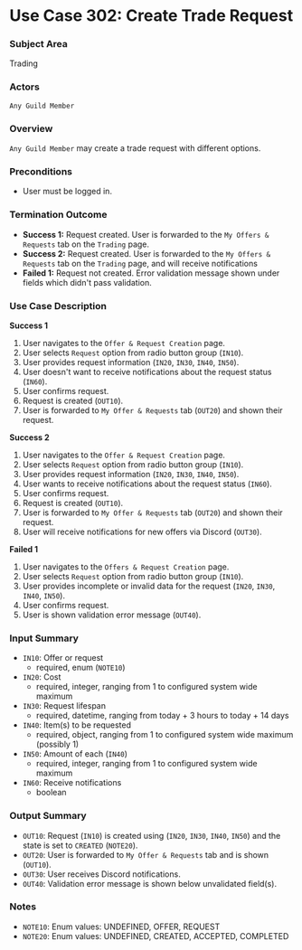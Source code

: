 # Use Case 302: Create Trade Request

### Subject Area
Trading

### Actors
`Any Guild Member`

### Overview
`Any Guild Member` may create a trade request with different options.

### Preconditions
- User must be logged in.

### Termination Outcome
- **Success 1:** Request created. User is forwarded to the `My Offers & Requests` tab on the `Trading` page.
- **Success 2:** Request created. User is forwarded to the `My Offers & Requests` tab on the `Trading` page, and will receive notifications
- **Failed 1:** Request not created. Error validation message shown under fields which didn't pass validation.

### Use Case Description
**Success 1**
1. User navigates to the `Offer & Request Creation` page.
2. User selects `Request` option from radio button group (`IN10`).
3. User provides request information (`IN20`, `IN30`, `IN40`, `IN50`).
4. User doesn't want to receive notifications about the request status (`IN60`).
5. User confirms request.
6. Request is created (`OUT10`).
7. User is forwarded to `My Offer & Requests` tab (`OUT20`) and shown their request.

**Success 2**
1. User navigates to the `Offer & Request Creation` page.
2. User selects `Request` option from radio button group (`IN10`).
3. User provides request information (`IN20`, `IN30`, `IN40`, `IN50`).
4. User wants to receive notifications about the request status (`IN60`).
5. User confirms request.
6. Request is created (`OUT10`).
7. User is forwarded to `My Offer & Requests` tab (`OUT20`) and shown their request.
8. User will receive notifications for new offers via Discord (`OUT30`).

**Failed 1**
1. User navigates to the `Offers & Request Creation` page.
2. User selects `Request` option from radio button group (`IN10`).
3. User provides incomplete or invalid data for the request (`IN20`, `IN30`, `IN40`, `IN50`).
4. User confirms request.
5. User is shown validation error message (`OUT40`).

### Input Summary
- `IN10`: Offer or request
	- required, enum (`NOTE10`)
- `IN20`: Cost
	- required, integer, ranging from 1 to configured system wide maximum
- `IN30`: Request lifespan
	- required, datetime, ranging from today + 3 hours to today + 14 days
- `IN40`: Item(s) to be requested
	- required, object, ranging from 1 to configured system wide maximum (possibly 1)
- `IN50`: Amount of each (`IN40`)
	- required, integer, ranging from 1 to configured system wide maximum
- `IN60`: Receive notifications
	- boolean

### Output Summary
- `OUT10`: Request (`IN10`) is created using (`IN20`, `IN30`, `IN40`, `IN50`) and the state is set to `CREATED` (`NOTE20`).
- `OUT20`: User is forwarded to `My Offer & Requests` tab and is shown (`OUT10`).
- `OUT30`: User receives Discord notifications.
- `OUT40`: Validation error message is shown below unvalidated field(s).

### Notes
- `NOTE10`: Enum values: UNDEFINED, OFFER, REQUEST
- `NOTE20`: Enum values: UNDEFINED, CREATED, ACCEPTED, COMPLETED